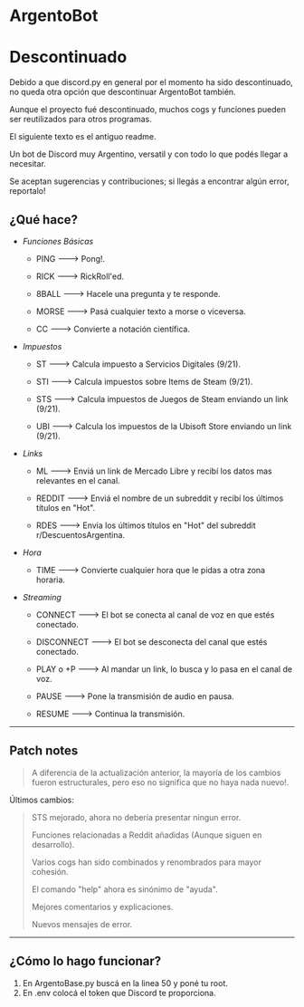 # ArgentoBot


# Descontinuado


Debido a que discord.py en general por el momento ha sido descontinuado, no queda otra opción que descontinuar ArgentoBot también.

Aunque el proyecto fué descontinuado, muchos cogs y funciones pueden ser reutilizados para otros programas.

El siguiente texto es el antiguo readme.




Un bot de Discord muy Argentino, versatil y con todo lo que podés llegar a necesitar.

Se aceptan sugerencias y contribuciones; si llegás a encontrar algún error, reportalo!

## ¿Qué hace?


* *Funciones Básicas*

  * PING ---> Pong!.

  * RICK ---> RickRoll'ed.

  * 8BALL ---> Hacele una pregunta y te responde.

  * MORSE ---> Pasá cualquier texto a morse o viceversa.

  * CC ---> Convierte a notación científica.


* *Impuestos*

  * ST ---> Calcula impuesto a Servicios Digitales (9/21).

  * STI ---> Calcula impuestos sobre Items de Steam (9/21).

  * STS ---> Calcula impuestos de Juegos de Steam enviando un link (9/21).

  * UBI ---> Calcula los impuestos de la Ubisoft Store enviando un link (9/21).



* *Links*

  * ML ---> Enviá un link de Mercado Libre y recibí los datos mas relevantes en el canal.

  * REDDIT ---> Enviá el nombre de un subreddit y recibí los últimos títulos en "Hot".

  * RDES ---> Envia los últimos títulos en "Hot" del subreddit r/DescuentosArgentina.


* *Hora*

  * TIME ---> Convierte cualquier hora que le pidas a otra zona horaria.


* *Streaming*

  * CONNECT ---> El bot se conecta al canal de voz en que estés conectado.

  * DISCONNECT ---> El bot se desconecta del canal que estés conectado.

  * PLAY o +P ---> Al mandar un link, lo busca y lo pasa en el canal de voz.
  
  * PAUSE ---> Pone la transmisión de audio en pausa.

  * RESUME ---> Continua la transmisión.

___


## Patch notes

>A diferencia de la actualización anterior, la mayoría de los cambios fueron estructurales, pero eso no significa que no haya nada nuevo!.

Últimos cambios: 

>STS mejorado, ahora no debería presentar ningun error. 
>
>Funciones relacionadas a Reddit añadidas (Aunque siguen en desarrollo).
>
>Varios cogs han sido combinados y renombrados para mayor cohesión.
>
>El comando "help" ahora es sinónimo de "ayuda".
>
>Mejores comentarios y explicaciones.
>
>Nuevos mensajes de error.

___

## ¿Cómo lo hago funcionar?

1. En ArgentoBase.py buscá en la linea 50 y poné tu root.
2. En .env colocá el token que Discord te proporciona.
